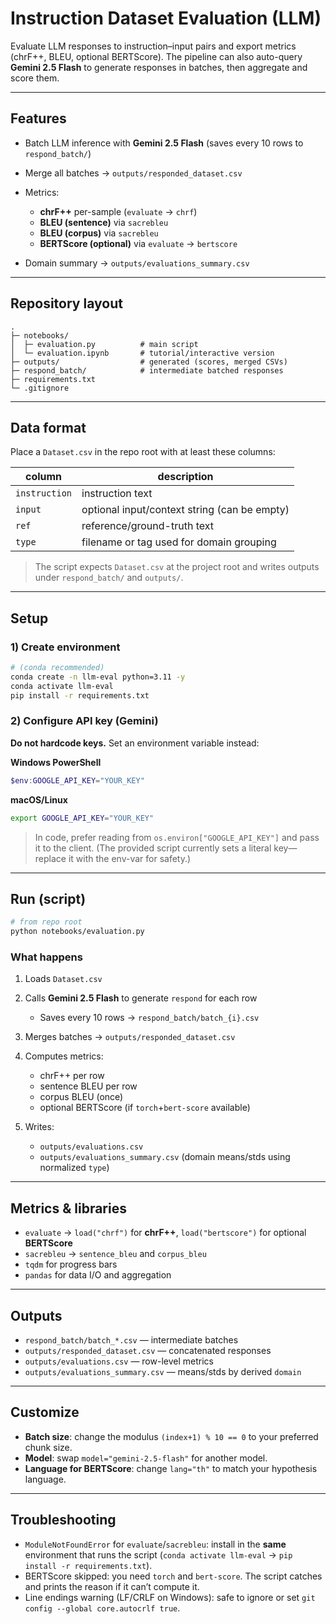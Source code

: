 # Instruction Dataset Evaluation (LLM)

Evaluate LLM responses to instruction–input pairs and export metrics (chrF++, BLEU, optional BERTScore). The pipeline can also auto-query **Gemini 2.5 Flash** to generate responses in batches, then aggregate and score them. 

---

## Features

* Batch LLM inference with **Gemini 2.5 Flash** (saves every 10 rows to `respond_batch/`)
* Merge all batches → `outputs/responded_dataset.csv`
* Metrics:

  * **chrF++** per-sample (`evaluate` → `chrf`)
  * **BLEU (sentence)** via `sacrebleu`
  * **BLEU (corpus)** via `sacrebleu`
  * **BERTScore (optional)** via `evaluate` → `bertscore`
* Domain summary → `outputs/evaluations_summary.csv`

---

## Repository layout

```
.
├─ notebooks/
│  ├─ evaluation.py          # main script
│  └─ evaluation.ipynb       # tutorial/interactive version
├─ outputs/                  # generated (scores, merged CSVs)
├─ respond_batch/            # intermediate batched responses
├─ requirements.txt
└─ .gitignore
```

---

## Data format

Place a `Dataset.csv` in the repo root with at least these columns:

| column        | description                                  |
| ------------- | -------------------------------------------- |
| `instruction` | instruction text                             |
| `input`       | optional input/context string (can be empty) |
| `ref`         | reference/ground-truth text                  |
| `type`        | filename or tag used for domain grouping     |

> The script expects `Dataset.csv` at the project root and writes outputs under `respond_batch/` and `outputs/`. 

---

## Setup

### 1) Create environment

```bash
# (conda recommended)
conda create -n llm-eval python=3.11 -y
conda activate llm-eval
pip install -r requirements.txt
```

### 2) Configure API key (Gemini)

**Do not hardcode keys.** Set an environment variable instead:

**Windows PowerShell**

```powershell
$env:GOOGLE_API_KEY="YOUR_KEY"
```

**macOS/Linux**

```bash
export GOOGLE_API_KEY="YOUR_KEY"
```

> In code, prefer reading from `os.environ["GOOGLE_API_KEY"]` and pass it to the client. (The provided script currently sets a literal key—replace it with the env-var for safety.) 

---

## Run (script)

```bash
# from repo root
python notebooks/evaluation.py
```

### What happens

1. Loads `Dataset.csv`
2. Calls **Gemini 2.5 Flash** to generate `respond` for each row

   * Saves every 10 rows → `respond_batch/batch_{i}.csv`  
3. Merges batches → `outputs/responded_dataset.csv`
4. Computes metrics:

   * chrF++ per row
   * sentence BLEU per row
   * corpus BLEU (once)
   * optional BERTScore (if `torch`+`bert-score` available)  
5. Writes:

   * `outputs/evaluations.csv`
   * `outputs/evaluations_summary.csv` (domain means/stds using normalized `type`)  

---

## Metrics & libraries

* `evaluate` → `load("chrf")` for **chrF++**, `load("bertscore")` for optional **BERTScore**
* `sacrebleu` → `sentence_bleu` and `corpus_bleu`
* `tqdm` for progress bars
* `pandas` for data I/O and aggregation  

---

## Outputs

* `respond_batch/batch_*.csv` — intermediate batches
* `outputs/responded_dataset.csv` — concatenated responses
* `outputs/evaluations.csv` — row-level metrics
* `outputs/evaluations_summary.csv` — means/stds by derived `domain`  

---

## Customize

* **Batch size**: change the modulus `(index+1) % 10 == 0` to your preferred chunk size.  
* **Model**: swap `model="gemini-2.5-flash"` for another model.
* **Language for BERTScore**: change `lang="th"` to match your hypothesis language.  

---

## Troubleshooting

* `ModuleNotFoundError` for `evaluate`/`sacrebleu`: install in the **same** environment that runs the script (`conda activate llm-eval` → `pip install -r requirements.txt`).
* BERTScore skipped: you need `torch` and `bert-score`. The script catches and prints the reason if it can’t compute it.  
* Line endings warning (LF/CRLF on Windows): safe to ignore or set
  `git config --global core.autocrlf true`.

